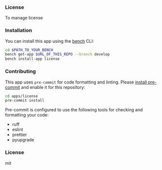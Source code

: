 ### License

To manage license

### Installation

You can install this app using the [bench](https://github.com/frappe/bench) CLI:

```bash
cd $PATH_TO_YOUR_BENCH
bench get-app $URL_OF_THIS_REPO --branch develop
bench install-app license
```

### Contributing

This app uses `pre-commit` for code formatting and linting. Please [install pre-commit](https://pre-commit.com/#installation) and enable it for this repository:

```bash
cd apps/license
pre-commit install
```

Pre-commit is configured to use the following tools for checking and formatting your code:

- ruff
- eslint
- prettier
- pyupgrade

### License

mit
